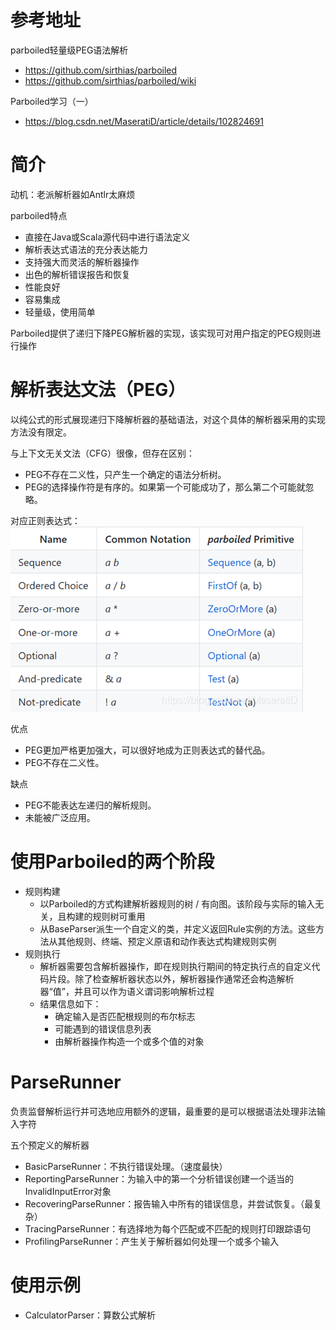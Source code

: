 # 参考地址
parboiled轻量级PEG语法解析
- https://github.com/sirthias/parboiled
- https://github.com/sirthias/parboiled/wiki

Parboiled学习（一）
- https://blog.csdn.net/MaseratiD/article/details/102824691

# 简介
动机：老派解析器如Antlr太麻烦

parboiled特点
- 直接在Java或Scala源代码中进行语法定义
- 解析表达式语法的充分表达能力
- 支持强大而灵活的解析器操作
- 出色的解析错误报告和恢复
- 性能良好
- 容易集成
- 轻量级，使用简单

Parboiled提供了递归下降PEG解析器的实现，该实现可对用户指定的PEG规则进行操作

# 解析表达文法（PEG）
以纯公式的形式展现递归下降解析器的基础语法，对这个具体的解析器采用的实现方法没有限定。

与上下文无关文法（CFG）很像，但存在区别：
- PEG不存在二义性，只产生一个确定的语法分析树。
- PEG的选择操作符是有序的。如果第一个可能成功了，那么第二个可能就忽略。

对应正则表达式：
![](img/正则对应.png)

优点
- PEG更加严格更加强大，可以很好地成为正则表达式的替代品。
- PEG不存在二义性。

缺点
- PEG不能表达左递归的解析规则。
- 未能被广泛应用。

# 使用Parboiled的两个阶段
- 规则构建
    - 以Parboiled的方式构建解析器规则的树 / 有向图。该阶段与实际的输入无关，且构建的规则树可重用
    -  从BaseParser派生一个自定义的类，并定义返回Rule实例的方法。这些方法从其他规则、终端、预定义原语和动作表达式构建规则实例
- 规则执行
    - 解析器需要包含解析器操作，即在规则执行期间的特定执行点的自定义代码片段。除了检查解析器状态以外，解析器操作通常还会构造解析器“值”，并且可以作为语义谓词影响解析过程
    - 结果信息如下：
        - 确定输入是否匹配根规则的布尔标志
        - 可能遇到的错误信息列表
        - 由解析器操作构造一个或多个值的对象

# ParseRunner
负责监督解析运行并可选地应用额外的逻辑，最重要的是可以根据语法处理非法输入字符

五个预定义的解析器
- BasicParseRunner：不执行错误处理。（速度最快）
- ReportingParseRunner：为输入中的第一个分析错误创建一个适当的InvalidInputError对象
- RecoveringParseRunner：报告输入中所有的错误信息，并尝试恢复。（最复杂）
- TracingParseRunner：有选择地为每个匹配或不匹配的规则打印跟踪语句
- ProfilingParseRunner：产生关于解析器如何处理一个或多个输入

# 使用示例
- CalculatorParser：算数公式解析

